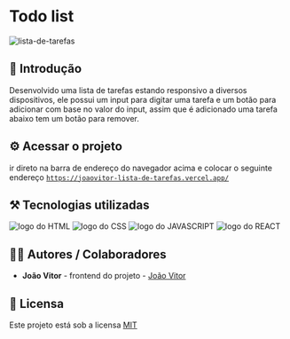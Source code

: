 # Todo list

![lista-de-tarefas](https://github.com/user-attachments/assets/352c74b3-9246-4063-b6bf-f89719bff223)

## 🎯 Introdução

Desenvolvido uma lista de tarefas estando responsivo a diversos dispositivos, ele possui um input para digitar uma tarefa e um botão para adicionar com base no valor do input, assim que é adicionado uma tarefa abaixo tem um botão para remover.

## ⚙️ Acessar o projeto

ir direto na barra de endereço do navegador acima e colocar o seguinte endereço <code><a href='https://joaovitor-lista-de-tarefas.vercel.app/'>https://joaovitor-lista-de-tarefas.vercel.app/</a></code>

## ⚒️ Tecnologias utilizadas

<div>
  <img src='https://img.shields.io/badge/HTML5-E34F26?style=for-the-badge&logo=html5&logoColor=white' alt='logo do HTML'/>
  <img src='https://img.shields.io/badge/CSS3-1572B6?style=for-the-badge&logo=css3&logoColor=white' alt='logo do CSS'/>
  <img src='https://img.shields.io/badge/JavaScript-F7DF1E?style=for-the-badge&logo=javascript&logoColor=black' alt='logo do JAVASCRIPT'/>
  <img src='https://img.shields.io/badge/React-20232A?style=for-the-badge&logo=react&logoColor=61DAFB' alt='logo do REACT'/>
</div>

## 👨‍💻 Autores / Colaboradores

- **João Vitor** - frontend do projeto - [João Vitor](https://www.linkedin.com/in/jo%C3%A3o-vitor-souza-28297632a)

## 📃 Licensa

Este projeto está sob a licensa [MIT](https://pt.wikipedia.org/wiki/Licen%C3%A7a_MIT)
